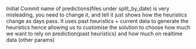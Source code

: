 Initial Commit
name of predictions(files under split_by_date) is very misleading, you need to change it, and tell it just shows how the heuristics change as days pass. It uses past heuristics + current data to generate the heuristics hence allowing us to customise the solution to choose how much we want to rely on prediction(past heuristics) and how much on realtime data (other params)